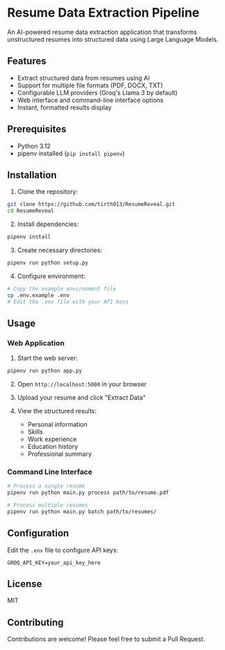 # Resume Data Extraction Pipeline

An AI-powered resume data extraction application that transforms unstructured resumes into structured data using Large Language Models.

## Features

- Extract structured data from resumes using AI
- Support for multiple file formats (PDF, DOCX, TXT)
- Configurable LLM providers (Groq's Llama 3 by default)
- Web interface and command-line interface options
- Instant, formatted results display

## Prerequisites

- Python 3.12
- pipenv installed (`pip install pipenv`)

## Installation

1. Clone the repository:
```bash
git clone https://github.com/tirth013/ResumeReveal.git
cd ResumeReveal
```

2. Install dependencies:
```bash
pipenv install
```

3. Create necessary directories:
```bash
pipenv run python setup.py
```

4. Configure environment:
```bash
# Copy the example environment file
cp .env.example .env
# Edit the .env file with your API keys
```

## Usage

### Web Application

1. Start the web server:
```bash
pipenv run python app.py
```

2. Open `http://localhost:5000` in your browser

3. Upload your resume and click "Extract Data"

4. View the structured results:
   - Personal information
   - Skills
   - Work experience
   - Education history
   - Professional summary

### Command Line Interface

```bash
# Process a single resume
pipenv run python main.py process path/to/resume.pdf

# Process multiple resumes
pipenv run python main.py batch path/to/resumes/
```

## Configuration

Edit the `.env` file to configure API keys:
```
GROQ_API_KEY=your_api_key_here
```

## License

MIT

## Contributing

Contributions are welcome! Please feel free to submit a Pull Request.